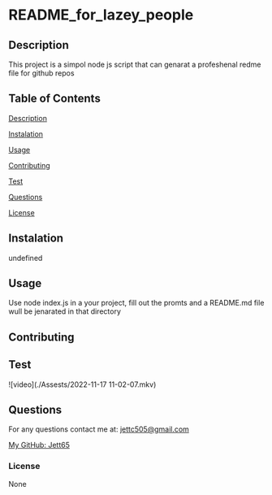 # README_for_lazey_people


## Description

This project is a simpol node js script that can genarat a profeshenal redme file for github repos

## Table of Contents

[Description](#description)

[Instalation](#instalation)

[Usage](#usage)

[Contributing](#contributing)

[Test](#test)

[Questions](#questions)

[License](#license)

## Instalation

undefined

## Usage

Use node index.js in a your project, fill out the promts and a README.md file wull be jenarated in that directory

## Contributing



## Test

![video](./Assests/2022-11-17 11-02-07.mkv)

## Questions

For any questions contact me at:
jettc505@gmail.com

[My GitHub: Jett65](https://github.com/Jett65)

### License

None
